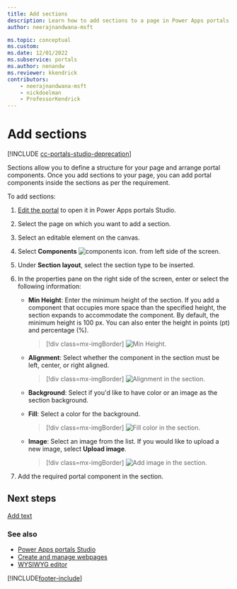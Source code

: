 ```yaml
---
title: Add sections
description: Learn how to add sections to a page in Power Apps portals using portals Studio.
author: neerajnandwana-msft

ms.topic: conceptual
ms.custom: 
ms.date: 12/01/2022
ms.subservice: portals
ms.author: nenandw
ms.reviewer: kkendrick
contributors:
    - neerajnandwana-msft
    - nickdoelman
    - ProfessorKendrick
---
```


# Add sections

[!INCLUDE [cc-portals-studio-deprecation](../../includes/cc-portals-studio-deprecation.md)]

Sections allow you to define a structure for your page and arrange portal components. Once you add sections to your page, you can add portal components inside the sections as per the requirement.

To add sections:

1. [Edit the portal](manage-existing-portals.md#edit) to open it in Power Apps portals Studio.

1. Select the page on which you want to add a section.

1. Select an editable element on the canvas.

1. Select **Components** ![components icon.](media/components-icon.png "Components icon") from left side of the screen.

1. Under **Section layout**, select the section type to be inserted.

1. In the properties pane on the right side of the screen, enter or select the following information:

    - **Min Height**: Enter the minimum height of the section. If you add a component that occupies more space than the specified height, the section expands to accommodate the component. By default, the minimum height is 100 px. You can also enter the height in points (pt) and percentage (%).

        > [!div class=mx-imgBorder]
        > ![Min Height.](media/section-props-height.png "Min Height")  

    - **Alignment**: Select whether the component in the section must be left, center, or right aligned.

        > [!div class=mx-imgBorder]
        > ![Alignment in the section.](media/section-props-align.png "Alignment in the section")  

    - **Background**: Select if you'd like to have color or an image as the section background.

    - **Fill**: Select a color for the background.

        > [!div class=mx-imgBorder]
        > ![Fill color in the section.](media/section-props-fill.png "Fill color in the section")  

    - **Image**: Select an image from the list. If you would like to upload a new image, select **Upload image**.

        > [!div class=mx-imgBorder]
        > ![Add image in the section.](media/section-props-image.png "Add image in the section")  

1. Add the required portal component in the section.

## Next steps

[Add text](add-text.md)

### See also

- [Power Apps portals Studio](portal-designer-anatomy.md)
- [Create and manage webpages](create-manage-webpages.md)
- [WYSIWYG editor](compose-page.md)


[!INCLUDE[footer-include](../../includes/footer-banner.md)]

